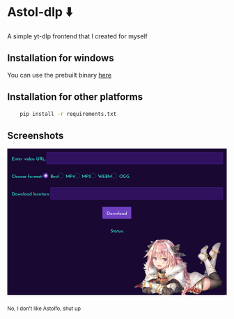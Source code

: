 # Astol-dlp ⬇️
A simple yt-dlp frontend that I created for myself

## Installation for windows
You can use the prebuilt binary [here](link_address)

## Installation for other platforms
```bash
    pip install -r requirements.txt
```

## Screenshots
![Desktop Screenshot](python_K77vF02FWk.png)

<sub>No, I don't like Astolfo, shut up </sub>
